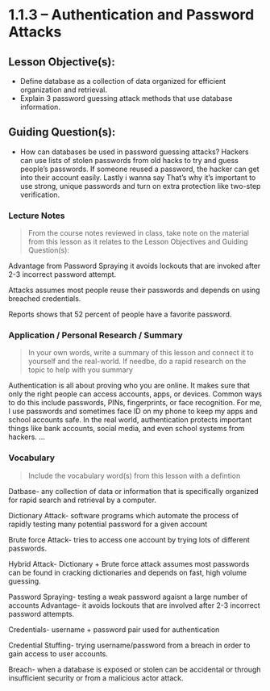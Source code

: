 # 1.1.3 – Authentication and Password Attacks

## Lesson Objective(s):
- Define database as a collection of data organized for efficient organization and retrieval.
- Explain 3 password guessing attack methods that use database information.

## Guiding Question(s):
- How can databases be used in password guessing attacks?
  Hackers can use lists of stolen passwords from old hacks to try and guess people’s passwords. If someone reused a password, the hacker can get into their account easily. Lastly i wanna say That’s why it’s important to use strong, unique passwords and turn on extra protection like two-step verification.


### Lecture Notes
> From the course notes reviewed in class, take note on the material from this lesson as it relates to the Lesson Objectives and Guiding Question(s):

Advantage from Password Spraying it avoids lockouts that are invoked after 2-3 incorrect password attempt.

Attacks assumes most people reuse their passwords and depends on using breached credentials.

Reports shows that 52 percent of people have a favorite password.

### Application / Personal Research / Summary
> In your own words, write a summary of this lesson and connect it to yourself and the real-world. If needbe, do a rapid research on the topic to help with you summary

Authentication is all about proving who you are online. It makes sure that only the right people can access accounts, apps, or devices. Common ways to do this include passwords, PINs, fingerprints, or face recognition. For me, I use passwords and sometimes face ID on my phone to keep my apps and school accounts safe. In the real world, authentication protects important things like bank accounts, social media, and even school systems from hackers.
...

### Vocabulary
> Include the vocabulary word(s) from this lesson with a defintion

Datbase- any collection of data or information that is specifically organized for rapid search and retrieval by a computer.

Dictionary Attack- software programs which automate the process of rapidly testing many potential password for a given account

Brute force Attack- tries to access one account by trying lots of different passwords. 

Hybrid Attack- Dictionary + Brute force attack assumes most passwords can be found in cracking dictionaries and depends on fast, high volume guessing.

Password Spraying- testing a weak password agaisnt a large number of accounts 
Advantage- it avoids lockouts that are involved after 2-3 incorrect password attempts.

Credentials- username + password pair used for authentication

Credential Stuffing- trying username/password from a breach in order to gain access to user accounts.

Breach- when a database is exposed or stolen can be accidental or through insufficient security or from a malicious actor attack.

